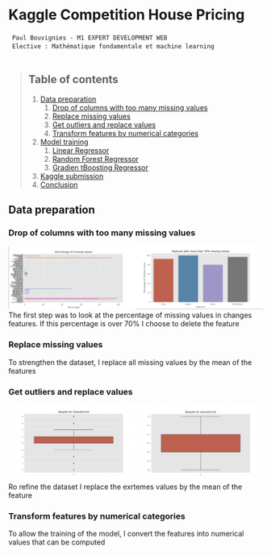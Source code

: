 # Kaggle Competition House Pricing

` Paul Bouvignies - M1 EXPERT DEVELOPMENT WEB` <br>
` Elective : Mathématique fondamentale et machine learning`
<br>
<br>
> ## Table of contents
> 1. [Data preparation](#introduction) 
>     1. [Drop of columns with too many missing values](#df1)
>     2. [Replace missing values ](#df2)
>     3. [Get outliers and replace values ](#df3)
>     4. [Transform features by numerical categories](#df4)
> 2. [Model training ](#ml)
>     1. [Linear Regressor](#ml1)
>     2. [Random Forest Regressor](#ml2)
>     3. [Gradien tBoosting Regressor](#ml3)
> 3. [Kaggle submission](#kg)
> 4. [Conclusion](#conclusion)

## Data preparation <a name="introduction"></a>
### Drop of columns with too many missing values <a name="df1"></a>
<img alt="screenshot" src="md_ressources/screenshot_1.png" width="50%"/><img alt="screenshot" src="md_ressources/screenshot_2.png" width="50%"/>
The first step was to look at the percentage of missing values in changes features. 
If this percentage is over 70% I choose to delete the feature 

### Replace missing values <a name="df2"></a>
To strengthen the dataset, I replace all missing values by the mean of the features

### Get outliers and replace values <a name="df3"></a>
<img alt="screenshot" src="md_ressources/screenshot_3.png" width="50%"/><img alt="screenshot" src="md_ressources/screenshot_4.png" width="50%"/>
Ro refine the dataset I replace the exrtemes values by the mean of the feature 

### Transform features by numerical categories <a name="df4"></a>
To allow the training of the model, I convert the features into numerical values that can be computed 
